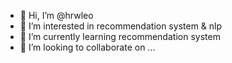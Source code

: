 - 👋 Hi, I’m @hrwleo
- 👀 I’m interested in recommendation system & nlp
- 🌱 I’m currently learning  recommendation system
- 💞️ I’m looking to collaborate on ...

<!---
hrwleo/hrwleo is a ✨ special ✨ repository because its `README.md` (this file) appears on your GitHub profile.
You can click the Preview link to take a look at your changes.
--->

